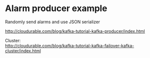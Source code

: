 # Alarm producer example


Randomly send alarms and use JSON serializer


http://cloudurable.com/blog/kafka-tutorial-kafka-producer/index.html


Cluster:  
http://cloudurable.com/blog/kafka-tutorial-kafka-failover-kafka-cluster/index.html

